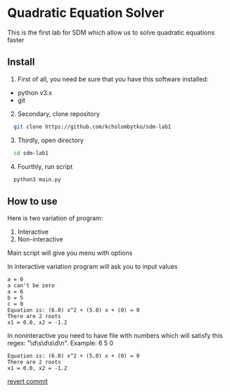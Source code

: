 # Quadratic Equation Solver

This is the first lab for SDM which allow us to solve quadratic equations faster

## Install

1. First of all, you need be sure that you have this software installed:
  - python v3.x
  - git

2. Secondary, clone repository
```bash
  git clone https://github.com/kcholombytko/sdm-lab1
```
3. Thirdly, open directory
```bash
  cd sdm-lab1
```
4. Fourthly, run script
```bash
  python3 main.py
```

## How to use

Here is two variation of program:
1. Interactive
2. Non-interactive

Main script will give you menu with options

In interactive variation program will ask you to input values

```
a = 0
a can't be zero
a = 6
b = 5
c = 0
Equation is: (6.0) x^2 + (5.0) x + (0) = 0
There are 2 roots
x1 = 0.0, x2 = -1.2
```

In noninteractive you need to have file with numbers which will satisfy this regex: "\d\s\d\s\d\n". Example: 6 5 0

```
Equation is: (6.0) x^2 + (5.0) x + (0) = 0
There are 2 roots
x1 = 0.0, x2 = -1.2
```

[revert commit](https://github.com/SokolyukMisha/SDM_FirstLab/commit/a1b521d89f4ce82ff09f667edf386e8cac11fe94)
